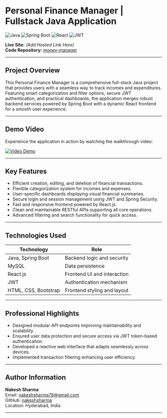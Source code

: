 # Personal Finance Manager | Fullstack Java Application

![Java](https://img.shields.io/badge/Java-007396?style=for-the-badge&logo=java&logoColor=white)
![Spring Boot](https://img.shields.io/badge/SpringBoot-6DB33F?style=for-the-badge&logo=springboot&logoColor=white)
![React](https://img.shields.io/badge/React-20232A?style=for-the-badge&logo=react&logoColor=61DAFB)
![JWT](https://img.shields.io/badge/JWT-000000?style=for-the-badge&logo=jwt&logoColor=white)

**Live Site:** *(Add Hosted Link Here)*  
**Code Repository:** [money-manager](https://github.com/nakeshsharma/money-manager)

---

## Project Overview

This Personal Finance Manager is a comprehensive full-stack Java project that provides users with a seamless way to track incomes and expenditures. Featuring smart categorization and filter options, secure JWT authentication, and practical dashboards, the application merges robust backend services powered by Spring Boot with a dynamic React frontend for a smooth user experience.

---

## Demo Video

Experience the application in action by watching the walkthrough video:

[![Video Demo](https://img.youtube.com/vi/J5TXq3BWTPA/0.jpg)](https://www.youtube.com/watch?v=J5TXq3BWTPA)

---

## Key Features

- Efficient creation, editing, and deletion of financial transactions.
- Flexible categorization system for incomes and expenses.
- User-specific dashboards displaying visual financial summaries.
- Secure login and session management using JWT and Spring Security.
- Fast and responsive frontend powered by React.js.
- Clean and maintainable RESTful APIs supporting all core operations.
- Advanced filtering and search functionality for quick access.

---

## Technologies Used

| Technology       | Role                          |
|------------------|-------------------------------|
| Java, Spring Boot| Backend logic and security    |
| MySQL            | Data persistence              |
| React.js         | Frontend UI and interaction   |
| JWT              | Authentication mechanism      |
| HTML, CSS, Bootstrap | Frontend styling and layout  |

---

## Professional Highlights

- Designed modular API endpoints improving maintainability and scalability.
- Ensured user data protection and secure access via JWT token-based authentication.
- Developed a reactive web interface that adapts seamlessly across devices.
- Implemented transaction filtering enhancing user efficiency.

---

## Author Information

**Nakesh Sharma**  
Email: nakeshsharma78@gmail.com  
GitHub: [nakeshsharma](https://github.com/nakeshsharma)  
Location: Hyderabad, India

---



